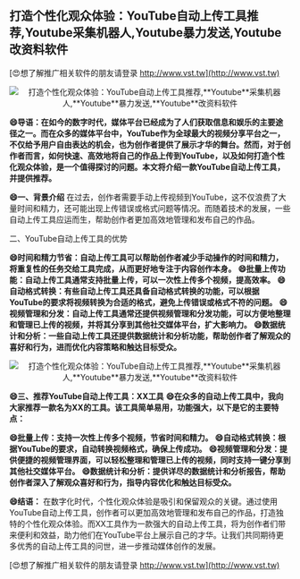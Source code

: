## **打造个性化观众体验：YouTube自动上传工具推荐,**Youtube**采集机器人,**Youtube**暴力发送,**Youtube**改资料软件**

[😍想了解推广相关软件的朋友请登录 http://www.vst.tw](http://www.vst.tw)

 <center><img src="https://vst.tw/MP4/tuiguang/png/4.png" alt="打造个性化观众体验：YouTube自动上传工具推荐,**Youtube**采集机器人,**Youtube**暴力发送,**Youtube**改资料软件"></center>

**😄导语：在如今的数字时代，媒体平台已经成为了人们获取信息和娱乐的主要途径之一。而在众多的媒体平台中，YouTube作为全球最大的视频分享平台之一，不仅给予用户自由表达的机会，也为创作者提供了展示才华的舞台。然而，对于创作者而言，如何快速、高效地将自己的作品上传到YouTube，以及如何打造个性化观众体验，是一个值得探讨的问题。本文将介绍一款YouTube自动上传工具，并提供推荐。**

**😄一、背景介绍**
在过去，创作者需要手动上传视频到YouTube，这不仅浪费了大量时间和精力，还可能出现上传错误或格式问题等情况。而随着技术的发展，一些自动上传工具应运而生，帮助创作者更加高效地管理和发布自己的作品。

二、YouTube自动上传工具的优势

**😄时间和精力节省：自动上传工具可以帮助创作者减少手动操作的时间和精力，将重复性的任务交给工具完成，从而更好地专注于内容创作本身。**
**😄批量上传功能：自动上传工具通常支持批量上传，可以一次性上传多个视频，提高效率。**
**😄自动格式转换：有些自动上传工具还具备自动格式转换的功能，可以根据YouTube的要求将视频转换为合适的格式，避免上传错误或格式不符的问题。**
**😄视频管理和分发：自动上传工具通常还提供视频管理和分发功能，可以方便地整理和管理已上传的视频，并将其分享到其他社交媒体平台，扩大影响力。**
**😄数据统计和分析：一些自动上传工具还提供数据统计和分析功能，帮助创作者了解观众的喜好和行为，进而优化内容策略和触达目标受众。**

 <center><img src="https://vst.tw/MP4/tuiguang/png/0.png" alt="打造个性化观众体验：YouTube自动上传工具推荐,**Youtube**采集机器人,**Youtube**暴力发送,**Youtube**改资料软件"></center>

**😄三、推荐YouTube自动上传工具：XX工具**
**😄在众多的自动上传工具中，我向大家推荐一款名为XX的工具。该工具简单易用，功能强大，以下是它的主要特点：**

**😄批量上传：支持一次性上传多个视频，节省时间和精力。**
**😄自动格式转换：根据YouTube的要求，自动转换视频格式，确保上传成功。**
**😄视频管理和分发：提供便捷的视频管理界面，可以轻松整理和管理已上传的视频，同时支持一键分享到其他社交媒体平台。**
**😄数据统计和分析：提供详尽的数据统计和分析报告，帮助创作者深入了解观众喜好和行为，指导内容优化和触达目标受众。**

**😄结语：**
在数字化时代，个性化观众体验是吸引和保留观众的关键。通过使用YouTube自动上传工具，创作者可以更加高效地管理和发布自己的作品，打造独特的个性化观众体验。而XX工具作为一款强大的自动上传工具，将为创作者们带来便利和效益，助力他们在YouTube平台上展示自己的才华。让我们共同期待更多优秀的自动上传工具的问世，进一步推动媒体创作的发展。

[😍想了解推广相关软件的朋友请登录 http://www.vst.tw](http://www.vst.tw)



